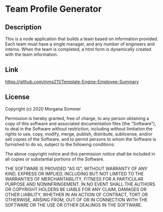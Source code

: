 # Team Profile Generator


## Description

This is a node application that builds a team based on information provided. Each team must have a single manager, and any number of engineers and interns. When the team is completed, a html form is dynamically created with the team information.
    
## Link

https://github.com/mms211/Template-Engine-Employee-Summary

## License

Copyright (c) 2020 Morgana Sommer

Permission is hereby granted, free of charge, to any person obtaining a copy
of this software and associated documentation files (the "Software"), to deal
in the Software without restriction, including without limitation the rights
to use, copy, modify, merge, publish, distribute, sublicense, and/or sell
copies of the Software, and to permit persons to whom the Software is
furnished to do so, subject to the following conditions:

The above copyright notice and this permission notice shall be included in all
copies or substantial portions of the Software.

THE SOFTWARE IS PROVIDED "AS IS", WITHOUT WARRANTY OF ANY KIND, EXPRESS OR
IMPLIED, INCLUDING BUT NOT LIMITED TO THE WARRANTIES OF MERCHANTABILITY,
FITNESS FOR A PARTICULAR PURPOSE AND NONINFRINGEMENT. IN NO EVENT SHALL THE
AUTHORS OR COPYRIGHT HOLDERS BE LIABLE FOR ANY CLAIM, DAMAGES OR OTHER
LIABILITY, WHETHER IN AN ACTION OF CONTRACT, TORT OR OTHERWISE, ARISING FROM,
OUT OF OR IN CONNECTION WITH THE SOFTWARE OR THE USE OR OTHER DEALINGS IN THE
SOFTWARE.


